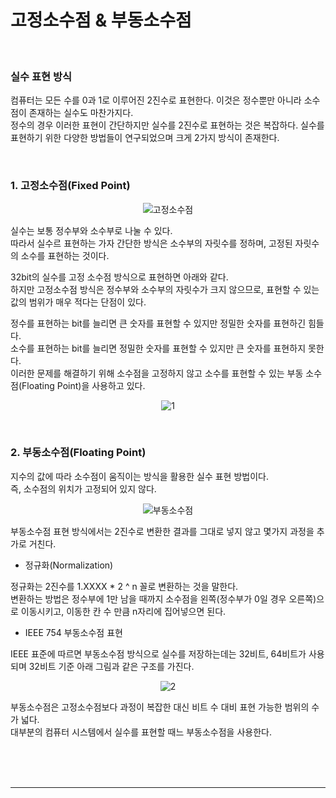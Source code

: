 # 고정소수점 & 부동소수점

<br>

### 실수 표현 방식
컴퓨터는 모든 수를 0과 1로 이루어진 2진수로 표현한다. 이것은 정수뿐만 아니라 소수점이 존재하는 실수도 마찬가지다.<br>
정수의 경우 이러한 표현이 간단하지만 실수를 2진수로 표현하는 것은 복잡하다. 실수를 표현하기 위한 다양한 방법들이 연구되었으며 크게 2가지 방식이 존재한다.

<br>

### 1. 고정소수점(Fixed Point)

<div align="center">

![고정소수점](https://user-images.githubusercontent.com/66001046/178244415-ce7926e0-f1e7-454b-a3f4-403ae1307e08.png)
</div>

실수는 보통 정수부와 소수부로 나눌 수 있다.<br>
따라서 실수르 표현하는 가자 간단한 방식은 소수부의 자릿수를 정하며, 고정된 자릿수의 소수를 표현하는 것이다.<br>

32bit의 실수를 고정 소수점 방식으로 표현하면 아래와 같다.<br>
하지만 고정소수점 방식은 정수부와 소수부의 자릿수가 크지 않으므로, 표현할 수 있는 값의 범위가 매우 적다는 단점이 있다.<br>

정수를 표현하는 bit를 늘리면 큰 숫자를 표현할 수 있지만 정밀한 숫자를 표현하긴 힘들다.<br>
소수를 표현하는 bit를 늘리면 정밀한 숫자를 표현할 수 있지만 큰 숫자를 표현하지 못한다.<br>
이러한 문제를 해결하기 위해 소수점을 고정하지 않고 소수를 표현할 수 있는 부동 소수점(Floating Point)을 사용하고 있다.<br>

<div align="center">

![1](https://user-images.githubusercontent.com/66001046/178246646-5bb02291-8a25-4a43-95bd-bbe6cf6c4eee.png)
</div>

<br>

### 2. 부동소수점(Floating Point)

지수의 값에 따라 소수점이 움직이는 방식을 활용한 실수 표현 방법이다.<br>
즉, 소수점의 위치가 고정되어 있지 않다.

<div align="center">

![부동소수점](https://user-images.githubusercontent.com/66001046/178248695-314c145f-e7a0-4fe7-8641-1a7debb16ccb.png)
</div>

부동소수점 표현 방식에서는 2진수로 변환한 결과를 그대로 넣지 않고 몇가지 과정을 추가로 거친다.

- 정규화(Normalization)

정규화는 2진수를 1.XXXX * 2 ^ n 꼴로 변환하는 것을 말한다.<br>
변환하는 방법은 정수부에 1만 남을 때까지 소수점을 왼쪽(정수부가 0일 경우 오른쪽)으로 이동시키고, 이동한 칸 수 만큼 n자리에 집어넣으면 된다.

- IEEE 754 부동소수점 표현

IEEE 표준에 따르면 부동소수점 방식으로 실수를 저장하는데는 32비트, 64비트가 사용되며 32비트 기준 아래 그림과 같은 구조를 가진다.

<div align="center">

![2](https://user-images.githubusercontent.com/66001046/178253945-d1f0545c-2499-4b36-bd35-2bcfe28abe6d.png)
</div>

부동소수점은 고정소수점보다 과정이 복잡한 대신 비트 수 대비 표현 가능한 범위의 수가 넓다.<br>
대부분의 컴퓨터 시스템에서 실수를 표현할 때느 부동소수점을 사용한다.
		
<br><br><br>

---

<br><br><br>
